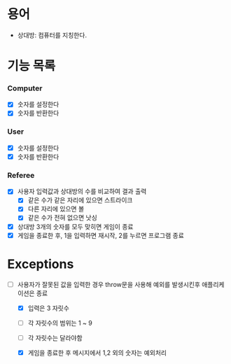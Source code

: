 # 용어
- 상대방: 컴퓨터를 지칭한다.

# 기능 목록
### Computer
- [x] 숫자를 설정한다
- [x] 숫자를 반환한다

### User
- [x] 숫자를 설정한다
- [x] 숫자를 반환한다

### Referee
- [x] 사용자 입력값과 상대방의 수를 비교하여 결과 출력
  - [x] 같은 수가 같은 자리에 있으면 스트라이크
  - [x] 다른 자리에 있으면 볼
  - [x] 같은 수가 전혀 없으면 낫싱
- [x] 상대방 3개의 숫자를 모두 맞히면 게임이 종료
- [x] 게임을 종료한 후, 1을 입력하면 재시작, 2를 누르면 프로그램 종료

# Exceptions
- [ ] 사용자가 잘못된 값을 입력한 경우 throw문을 사용해 예외를 발생시킨후 애플리케이션은 종료
  - [x] 입력은 3 자릿수
  - [ ] 각 자릿수의 범위는 1 ~ 9
  - [ ] 각 자릿수는 달라야함
  - [x] 게임을 종료한 후 메시지에서 1,2 외의 숫자는 예외처리

